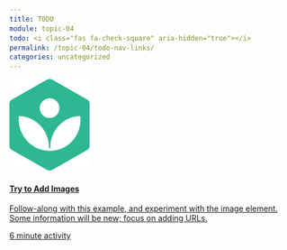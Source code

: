 ```yaml
---
title: TODO
module: topic-04
todo: <i class="fas fa-check-square" aria-hidden="true"></i>
permalink: /topic-04/todo-nav-links/
categories: uncategorized
---
```


<div class="row text-center">
  <div class="col-lg-4">
    <div class="bs-component">
      <div class="list-group">
        <a href="https://www.khanacademy.org/computing/computer-programming/html-css/intro-to-html/pt/html-images" target="_blank" class="list-group-item">
          <img class="icon-hw" src="../img/hw-icon-khan.svg" />
          <h4 class="list-group-item-heading">Try to Add Images</h4>
          <p class="list-group-item-text">Follow-along with this example, and experiment with the image element. Some information will be new; focus on adding URLs.</p>
          <div class="divider-hw"></div>
          <p class="list-group-item-text"><i class="far fa-clock" aria-hidden="true"></i> 6 minute activity</p>
        </a>
      </div>
    </div>
  </div>
</div>
